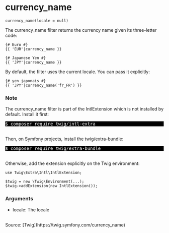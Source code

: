 # currency_name

`currency_name(locale = null)`

The currency_name filter returns the currency name given its three-letter code:

```twig
{# Euro #}
{{ 'EUR'|currency_name }}
```

```twig
{# Japanese Yen #}
{{ 'JPY'|currency_name }}
```

By default, the filter uses the current locale. You can pass it explicitly:

```twig
{# yen japonais #}
{{ 'JPY'|currency_name('fr_FR') }}
```

### Note

The currency_name filter is part of the IntlExtension which is not installed by default. Install it first:
<br>
<pre style="background-color: black; color: white">$ composer require twig/intl-extra</pre>
<br>
Then, on Symfony projects, install the twig/extra-bundle:
<br>
<pre style="background-color: black; color: white">$ composer require twig/extra-bundle</pre>
<br>
Otherwise, add the extension explicitly on the Twig environment:

```twig
use Twig\Extra\Intl\IntlExtension;

$twig = new \Twig\Environment(...);
$twig->addExtension(new IntlExtension());
```

### Arguments

* locale: The locale

<br>
Source: [Twig](https://twig.symfony.com/currency_name)